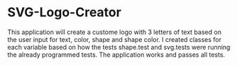 # SVG-Logo-Creator
This application will create a custome logo with 3 letters of text based on the user input for text, color, shape and shape color.  I created classes for each variable based on how the tests shape.test and svg.tests were running the already programmed tests.  The application works and passes all tests.  





